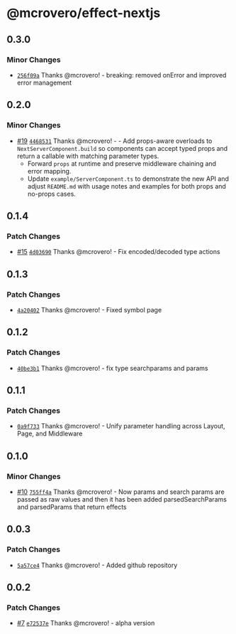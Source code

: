 # @mcrovero/effect-nextjs

## 0.3.0

### Minor Changes

- [`256f09a`](https://github.com/mcrovero/effect-nextjs/commit/256f09a4d7d5cd6d57faf30819016a1c172690ae) Thanks @mcrovero! - breaking: removed onError and improved error management

## 0.2.0

### Minor Changes

- [#19](https://github.com/mcrovero/effect-nextjs/pull/19) [`4468531`](https://github.com/mcrovero/effect-nextjs/commit/4468531eeb5aeaea403d400bed0ac6f09b492b84) Thanks @mcrovero! - - Add props-aware overloads to `NextServerComponent.build` so components can accept typed props and return a callable with matching parameter types.
  - Forward `props` at runtime and preserve middleware chaining and error mapping.
  - Update `example/ServerComponent.ts` to demonstrate the new API and adjust `README.md` with usage notes and examples for both props and no-props cases.

## 0.1.4

### Patch Changes

- [#15](https://github.com/mcrovero/effect-nextjs/pull/15) [`4d03690`](https://github.com/mcrovero/effect-nextjs/commit/4d03690e6a9918f15c7633cbde6c1d2548f84ed4) Thanks @mcrovero! - Fix encoded/decoded type actions

## 0.1.3

### Patch Changes

- [`4a20402`](https://github.com/mcrovero/effect-nextjs/commit/4a20402088c3ca6cb44119f68bb07599f91a288d) Thanks @mcrovero! - Fixed symbol page

## 0.1.2

### Patch Changes

- [`40be3b1`](https://github.com/mcrovero/effect-nextjs/commit/40be3b1edc6e0d621485c3efae6b4932024fefef) Thanks @mcrovero! - fix type searchparams and params

## 0.1.1

### Patch Changes

- [`0a9f733`](https://github.com/mcrovero/effect-nextjs/commit/0a9f73343003f3f725a3c922b2bf3aceb165bb1f) Thanks @mcrovero! - Unify parameter handling across Layout, Page, and Middleware

## 0.1.0

### Minor Changes

- [#10](https://github.com/mcrovero/effect-nextjs/pull/10) [`755ff4a`](https://github.com/mcrovero/effect-nextjs/commit/755ff4a73f1f5e44cf20ffd3802aee976ad60522) Thanks @mcrovero! - Now params and search params are passed as raw values and then it has been added parsedSearchParams and parsedParams that return effects

## 0.0.3

### Patch Changes

- [`5a57ce4`](https://github.com/mcrovero/effect-nextjs/commit/5a57ce431f6abc6854428ebc6b5c6757f6fc65c5) Thanks @mcrovero! - Added github repository

## 0.0.2

### Patch Changes

- [#7](https://github.com/mcrovero/effect-nextjs/pull/7) [`e72537e`](https://github.com/mcrovero/effect-nextjs/commit/e72537e0e2e3d0ebc0ebf61055aa3c703612a5dc) Thanks @mcrovero! - alpha version
